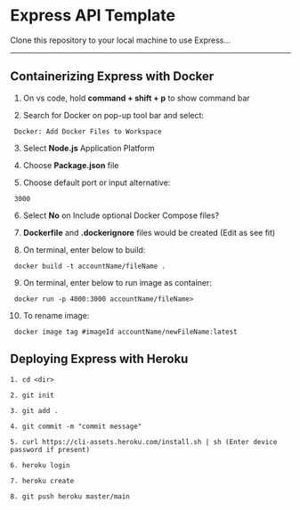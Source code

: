 # Express API Template

Clone this repository to your local machine to use Express...

---

## Containerizing Express with Docker


1. On vs code, hold **command + shift + p** to show command bar

2. Search for Docker on pop-up tool bar and select: 
``` 
 Docker: Add Docker Files to Workspace
```
3. Select **Node.js** Application Platform 

4. Choose **Package.json** file

5. Choose default port or input alternative:
```
 3000
```
6. Select **No** on Include optional Docker Compose files?

7. **Dockerfile** and **.dockerignore** files would be created (Edit as see fit)

8. On terminal, enter below to build:
``` 
 docker build -t accountName/fileName .
```
9. On terminal, enter below to run image as container:
``` 
 docker run -p 4000:3000 accountName/fileName>
```
10. To rename image:
```  
 docker image tag #imageId accountName/newFileName:latest
```

## Deploying Express with Heroku


```
1. cd <dir>

2. git init

3. git add .

4. git commit -m "commit message"

5. curl https://cli-assets.heroku.com/install.sh | sh (Enter device password if present)

6. heroku login

7. heroku create

8. git push heroku master/main

```

